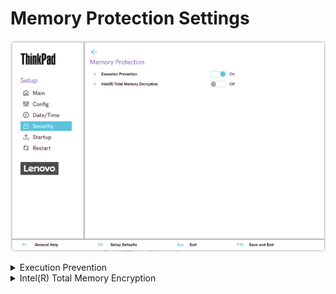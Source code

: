 # Memory Protection Settings #

![](./img/tp_memoryprotection.png)

<details><summary>Execution Prevention</summary>

!!! info ""
    If your OS supports Data Execution Prevention, this setting can prevent virus/worm attacks that create memory buffer overflows by running code where only data is allowed.

Possible options:

1.	On
2.	**Off** – Default.

!!! info ""
     Reset to `Off` if your required applications cannot run.

| WMI Setting name | Values | Locked by SVP | AMD/Intel |
|:---|:---|:---|:---|
| DataExecutionPrevention | Disable, Enable | Yes | Both |

</details>

<details><summary>Intel(R) Total Memory Encryption</summary>

Protects DRAM data from physical attacks.

!!! info ""
    Impacts when `On`: <br> - System memory tools, such as memtest86 and Lenovo Diagnostic-Memory test, will not work correctly <br> - System performance will degrade by estimated 3-5%.

Possible options:

1.	On
2.	**Off** – Default.

| WMI Setting name | Values | Locked by SVP | AMD/Intel |
|:---|:---|:---|:---|
| TotalMemoryEncryption | Disable, Enable | Yes | Intel |

</details>
